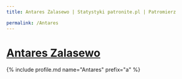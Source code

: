 ```yaml
---
title: Antares Zalasewo | Statystyki patronite.pl | Patromierz

permalink: /Antares
---
```


# [Antares Zalasewo](https://patronite.pl/Antares)

{% include profile.md name="Antares" prefix="a" %}

